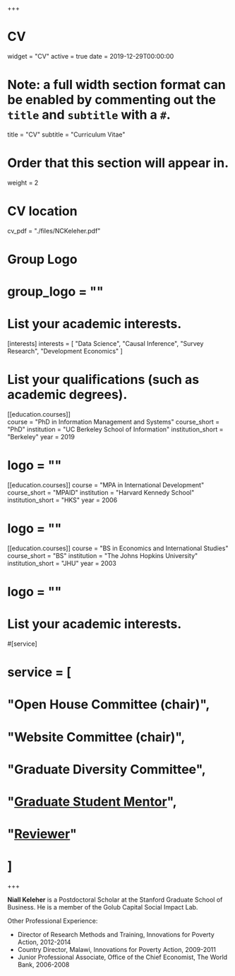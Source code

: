 +++
# CV
widget = "CV"
active = true
date = 2019-12-29T00:00:00

# Note: a full width section format can be enabled by commenting out the `title` and `subtitle` with a `#`.
title = "CV"
subtitle = "Curriculum Vitae"

# Order that this section will appear in.
weight = 2

# CV location
cv_pdf = "./files/NCKeleher.pdf"

# Group Logo
# group_logo = ""


# List your academic interests.
[interests]
  interests = [
  "Data Science",
  "Causal Inference",
  "Survey Research",
  "Development Economics"
  ]

# List your qualifications (such as academic degrees).
[[education.courses]]  
  course = "PhD in Information Management and Systems"
  course_short = "PhD"
  institution = "UC Berkeley School of Information"
  institution_short = "Berkeley"
  year = 2019
#  logo = ""

[[education.courses]]
  course = "MPA in International Development"
  course_short = "MPAID"
  institution = "Harvard Kennedy School"
  institution_short = "HKS"
  year = 2006
#  logo = ""

[[education.courses]]
  course = "BS in Economics and International Studies"
  course_short = "BS"
  institution = "The Johns Hopkins University"
  institution_short = "JHU"
  year = 2003
#  logo = ""


# List your academic interests.
#[service]
#  service = [
#    "Open House Committee (chair)",
#    "Website Committee (chair)",
#    "Graduate Diversity Committee",
#    "[Graduate Student Mentor](https://gradmentors.ucr.edu)",
#    "[Reviewer](https://publons.com/author/637273/)"
#  ]

+++

**Niall Keleher** is a Postdoctoral Scholar at the Stanford Graduate School of Business. He is a member of the Golub Capital Social Impact Lab.

Other Professional Experience:
- Director of Research Methods and Training, Innovations for Poverty Action, 2012-2014
- Country Director, Malawi, Innovations for Poverty Action, 2009-2011
- Junior Professional Associate, Office of the Chief Economist, The World Bank, 2006-2008
